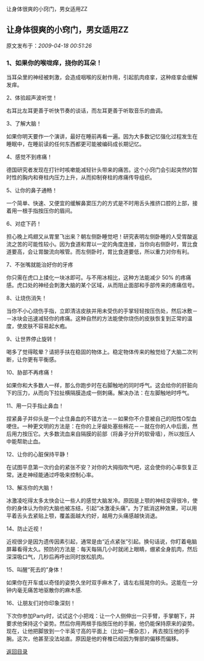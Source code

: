 让身体很爽的小窍门，男女适用ZZ
## 让身体很爽的小窍门，男女适用ZZ

 原文发布于：*2009-04-18 00:51:26*

### 1、如果你的喉咙痒，挠你的耳朵！ 

当耳朵里的神经被刺激，会造成咽喉的反射作用，引起肌肉痉挛，这种痉挛会缓解发痒。 

2、体验超声波听觉！ 

右耳比左耳更善于听快节奏的谈话，而左耳更善于听取音乐的曲调。 

3、了解大脑！ 

如果你明天要作一个演讲，最好在睡前再看一遍。因为大多数记忆强化过程发生在睡眠中，在睡前读的任何东西都更可能被编码成长期记忆。 

4、感觉不到疼痛！ 

德国研究者发现在打针时咳嗽能减轻针头带来的痛苦。这个小窍门会引起突然的暂时性的胸内和脊柱内压力上升，从而抑制脊柱的疼痛传导组织。 

5、让你的鼻子通畅！ 

一个简单、快速、又便宜的缓解鼻窦压力的方式是不时用舌头推挤口腔的上部，接着用一根手指按压你的眉间。 

6、对症下药！ 

担心晚上鸡翅又从胃里飞出来？朝左侧卧睡觉吧！研究表明左侧卧睡的人受胃酸返流之苦的可能性较小。因为食道和胃以一定的角度连接，当你向右侧卧时，胃比食道要高，会让胃酸流向喉管。而左侧卧时，胃比食道要低，所以重力对你有利。 

7、不张嘴就能治好你的牙疼 

你只需在虎口上揉化一块冰即可。与不用冰相比，这种方法能减少 50%
的疼痛感。虎口处的神经会刺激大脑的某个区域，从而阻止面部和手部传来的疼痛信号。 

8、让烧伤消失！ 

当你不小心烧伤手指，立即清洁皮肤并用未受伤的手掌轻轻按压伤处，然后冰敷－－冰块会迅速减轻你的疼痛。这种自然的方法能使你烧伤的皮肤恢复到正常的温度，使皮肤不容易起水疱。 

9、让世界停止旋转！ 

喝多了觉得眩晕？请把手扶在稳固的物体上。稳定物体传来的触觉给了大脑二次判断，让你更有平衡感。 

10、胁部不再疼痛！ 

如果你和大多数人一样，那么你跑步时在右脚触地的同时呼气。这会给你的肝脏向下的压力，从而向下拉扯横隔膜造成一侧刺痛。解决办法：在左脚触地时呼气。 

11、用一只手指止鼻血！ 

捏紧鼻子并仰头是一个止住鼻血的不错方法－－如果你不介意被自己的阳性O型血哽住。一种更文明的方法是：在你的上牙龈处塞些棉花－－就在你的人中后面，然后用力按压它。大多数流血来自隔膜的前部（将鼻子分开的软骨墙），所以按压人中能帮助止血。 

12、让你的心脏保持平静！ 

在试图平息第一次约会的紧张不安？对你的大拇指吹气吧，这会使你的心率恢复正常。迷走神经能通过呼吸来控制心率。 

13、解冻你的大脑！ 

冰激凌吃得太多太快会让一些人的感觉大脑发冷。原因是上颚的神经变得很冷，使你的身体认为你的大脑也被冻结，引起“冰激凌头痛”。为了抵消这种效果，可以用平着舌头去紧贴上颚，覆盖面越大约好，越用力头痛感越快消退。 

14、防止近视！ 

近视很少是因为遗传因素引起，通常是由“近点紧张”引起。换句话说，你盯着电脑屏幕看得太久。预防的方法是：每天每隔几小时就闭上眼睛，绷紧全身肌肉，然后深深吸口气，几秒后再呼出同时放松肌肉。 

15、叫醒“死去的”身体！ 

如果你在开车或以奇怪的姿势久坐时双手麻木了，请左右摇晃你的头。这能在一分钟内毫无痛苦地驱散你的麻木感. 

16、让朋友们对你印象深刻！ 

下次你参加Party时，试试这个小把戏：让一个人侧伸出一只手臂，手掌朝下，并要求他保持这个姿势。然后你用两根手指按压他的手腕，他仍能保持原来的姿势。现在，让他把脚放到一个半英寸高的平面上（比如一摞杂志），再去按压他的手腕。这次，他甚至没法站直。原因是他的脊椎已经因为臀部的偏移而偏移。

[返回目录](index.html)
